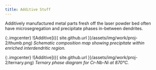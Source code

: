 ```yaml
---
title: Additive Stuff
---
```


Additively manufactured metal parts fresh off the laser powder bed often have microsegregation and precipitate phases in-between dendrites.

{:.imgcenter}
![Additive]({{ site.github.url }}/assets/img/work/proj-2/thumb.png)
*Schematic composition map showing precipitate within enriched interdendritic region.*

{:.imgcenter}
![Additive]({{ site.github.url }}/assets/img/work/proj-2/ternary.png)
*Ternary phase diagram for Cr-Nb-Ni at 870&deg;C.*


<style>
.imgcenter {
    text-align:center;
}
</style>

